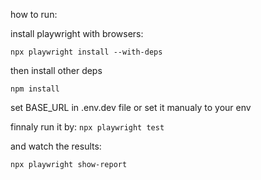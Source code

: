 how to run:

install playwright with browsers:

`npx playwright install --with-deps`

then install other deps

`npm install`

set BASE_URL in .env.dev file or set it manualy to your env

finnaly run it by:
`npx playwright test`

and watch the results:

`npx playwright show-report`


